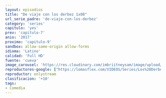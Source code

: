 ```yaml
---
layout: episodios
title: "De viaje con los derbez 1x08"
url_serie_padre: 'de-viaje-con-los-derbez'
category: 'series'
capitulo: 'yes'
prev: 'capitulo-7'
anio: '2017'
proximo: 'capitulo-9'
sandbox: allow-same-origin allow-forms
idioma: 'Latino'
calidad: 'Full HD'
fuente: 'cueva'
image_carousel: 'https://res.cloudinary.com/imbriitneysam/image/upload/v1546638640/casa-papel-1-poster-min.jpg'
reproductores-google: ["https://lomasflex.com/VIDEOS/Series/Los%20Derbez/CAP8.mp4"]
reproductor: onlystream
clasificacion: '+10'
tags:
- Comedia
---
```












